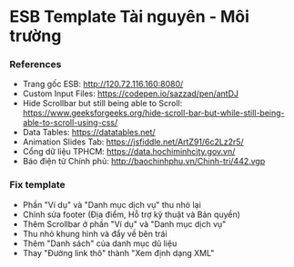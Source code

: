 # ESB Template Tài nguyên - Môi trường

### References
+ Trang gốc ESB: http://120.72.116.160:8080/
+ Custom Input Files: https://codepen.io/sazzad/pen/antDJ
+ Hide Scrollbar but still 
being able to Scroll: https://www.geeksforgeeks.org/hide-scroll-bar-but-while-still-being-able-to-scroll-using-css/
+ Data Tables: https://datatables.net/
+ Animation Slides Tab: https://jsfiddle.net/ArtZ91/6c2Lz2r5/
+ Cổng dữ liệu TPHCM: https://data.hochiminhcity.gov.vn/
+ Báo điện tử Chính phủ: http://baochinhphu.vn/Chinh-tri/442.vgp

### Fix template
+ Phần "Ví dụ" và "Danh mục dịch vụ" thu nhỏ lại
+ Chỉnh sửa footer (Địa điểm, Hỗ trợ kỹ thuật và Bản quyền)
+ Thêm Scrollbar ở phần "Ví dụ" và "Danh mục dịch vụ"
+ Thu nhỏ khung hình và đẩy về bên trái
+ Thêm "Danh sách" của danh mục dũ liệu
+ Thay "Đường link thô" thành "Xem định dạng XML"

